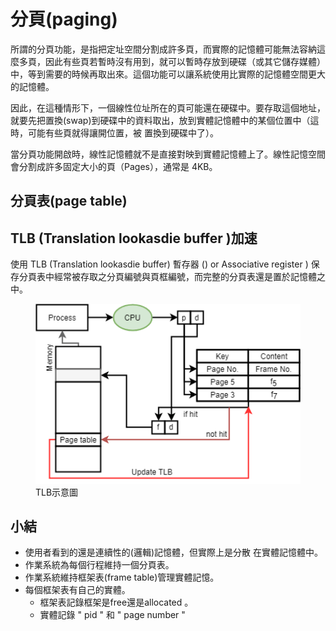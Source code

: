 # 分頁(paging)

所謂的分頁功能，是指把定址空間分割成許多頁，而實際的記憶體可能無法容納這麼多頁，因此有些頁若暫時沒有用到，就可以暫時存放到硬碟（或其它儲存媒體）中，等到需要的時候再取出來。這個功能可以讓系統使用比實際的記憶體空間更大的記憶體。

因此，在這種情形下，一個線性位址所在的頁可能還在硬碟中。要存取這個地址，就要先把置換(swap)到硬碟中的資料取出，放到實體記憶體中的某個位置中（這時，可能有些頁就得讓開位置，被 置換到硬碟中了）。

當分頁功能開啟時，線性記憶體就不是直接對映到實體記憶體上了。線性記憶空間會分割成許多固定大小的頁（Pages），通常是 4KB。

## 分頁表(page table)

## TLB (Translation lookasdie buffer )加速

使用 TLB (Translation lookasdie buffer) 暫存器 () or Associative register ) 保存分頁表中經常被存取之分頁編號與頁框編號，而完整的分頁表還是置於記憶體之中。

<figure><img src="../../.gitbook/assets/tlb-min.png" alt="" width="500">
<figcaption>TLB示意圖</figcaption>
</figure>


## 小結

* 使用者看到的還是連續性的(邏輯)記憶體，但實際上是分散
  在實體記憶體中。
* 作業系統為每個行程維持一個分頁表。
* 作業系統維持框架表(frame table)管理實體記憶。
* 每個框架表有自己的實體。
  * 框架表記錄框架是free還是allocated
    。
  * 實體記錄 " pid " 和 " page number "

